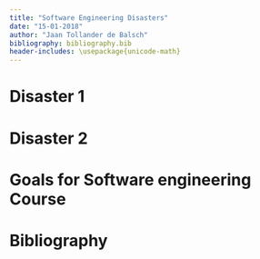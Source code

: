 ```yaml
---
title: "Software Engineering Disasters"
date: "15-01-2018"
author: "Jaan Tollander de Balsch"
bibliography: bibliography.bib
header-includes: \usepackage{unicode-math}
---
```

<!-- 1000 +/- 250 words -->
<!--
- Describe the disasters
- The reasons behind them
- The direct and indirect costs
-->


# Disaster 1
# Disaster 2
# Goals for Software engineering Course
<!-- List atleast three goals for this course and explain why they are meaningful to you. -->

# Bibliography
